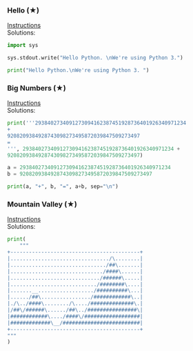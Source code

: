 ### ​Hello (​★)

[Instructions](https://2190101.nattee.net/problems/1079/get_statement/00_Intro_01.pdf)\
Solutions:

```python
import sys 

sys.stdout.write("Hello Python. \nWe're using Python 3.")
```

```python
print("Hello Python.\nWe're using Python 3. ")
```

### ​Big ​Numbers (​★)

[Instructions](https://2190101.nattee.net/problems/1080/get_statement/00_Intro_02.pdf)\
Solutions:

```python
print('''2938402734091273094162387451928736401926340971234 
+
9208209384928743098273495872039847509273497
=
''', 2938402734091273094162387451928736401926340971234 +
9208209384928743098273495872039847509273497)
```

```python
a = 2938402734091273094162387451928736401926340971234
b = 9208209384928743098273495872039847509273497

print(a, "+", b, "=", a+b, sep="\n")
```

### ​Mountain ​Valley (​★)

[Instructions](https://2190101.nattee.net/problems/1081/get_statement/00_Intro_03.pdf)\
Solutions:

```python
print(
    """
+------------------------------------------+
|................................/\........|
|.............................../##\.......|
|............................../####\......|
|............................./######\.....|
|............................/########\....|
|.......__................../##########\...|
|....../##\................/############\..|
|./\../####\......../\..../##############\.|
|/##\/######\....../##\../################\|
|############\..../####\/##################|
|#############\__/#########################|
+------------------------------------------+
"""
)
```

